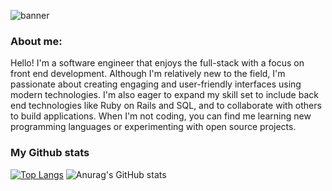 ![banner](https://user-images.githubusercontent.com/113771310/229291312-ad3c13f5-df70-4487-8a25-115a81534319.png)

### About me:

Hello! I'm a software engineer that enjoys the full-stack with a focus on front end development. Although I'm relatively new to the field, I'm passionate about creating engaging and user-friendly interfaces using modern technologies. I'm also eager to expand my skill set to include back end technologies like Ruby on Rails and SQL, and to collaborate with others to build applications. When I'm not coding, you can find me learning new programming languages or experimenting with open source projects.

### My Github stats

[![Top Langs](https://github-readme-stats.vercel.app/api/top-langs/?username=Aiub98&show_icons=true&theme=dracula&hide_progress=true)](https://github.com/Aiub98/github-readme-stats)
![Anurag's GitHub stats](https://github-readme-stats.vercel.app/api?username=Aiub98&show_icons=true&theme=dracula) 



